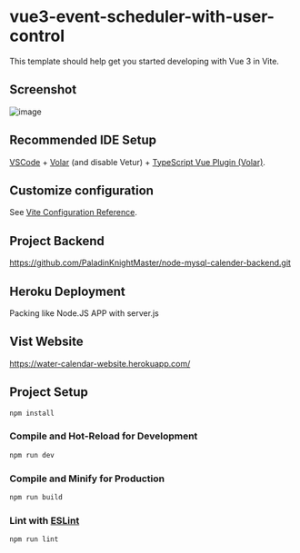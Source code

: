 # vue3-event-scheduler-with-user-control

This template should help get you started developing with Vue 3 in Vite.

## Screenshot
![image](https://user-images.githubusercontent.com/116281672/214434915-11ea3a21-dee8-4c58-a2ed-b1164583b6af.png)


## Recommended IDE Setup

[VSCode](https://code.visualstudio.com/) + [Volar](https://marketplace.visualstudio.com/items?itemName=Vue.volar) (and disable Vetur) + [TypeScript Vue Plugin (Volar)](https://marketplace.visualstudio.com/items?itemName=Vue.vscode-typescript-vue-plugin).

## Customize configuration

See [Vite Configuration Reference](https://vitejs.dev/config/).

## Project Backend
https://github.com/PaladinKnightMaster/node-mysql-calender-backend.git

## Heroku Deployment
Packing like Node.JS APP with server.js

## Vist Website
https://water-calendar-website.herokuapp.com/

## Project Setup

```sh
npm install
```

### Compile and Hot-Reload for Development

```sh
npm run dev
```

### Compile and Minify for Production

```sh
npm run build
```

### Lint with [ESLint](https://eslint.org/)

```sh
npm run lint
```
